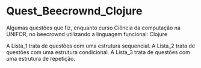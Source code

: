 # Quest_Beecrownd_Clojure
Algumas questões que fiz, enquanto curso Ciência da computação na UNIFOR, no beecrownd utilizando a linguagem funcional: Clojure

A Lista_1 trata de questões com uma estrutura sequencial.
A Lista_2 trata de questões com uma estrutura condicional.
A Lista_3 trata de questões com uma estrutura de repetição.
